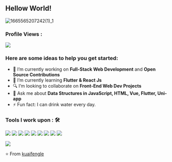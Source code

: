 ## Hellow World!
![1665565207242(1)_1](https://user-images.githubusercontent.com/24524172/195299713-167db248-4572-4243-a544-0ab683424808.png)

 ### Profile Views :<br>
  <img src="https://profile-counter.glitch.me/kuaifengle/count.svg" />

### Here are some ideas to help you get started:

- 🔭 I’m currently working on <strong>Full-Stack Web Development</strong> and <strong>Open Source Contributions</strong>
- 🌱 I’m currently learning <strong>Flutter & React Js</strong>
- 🔍 I’m looking to collaborate on <strong>Front-End Web Dev Projects</strong>
- 💬 Ask me about <strong>Data Structures in JavaScript, HTML, Vue, Flutter, Uni-app</strong>
- ⚡ Fun fact: I can drink water every day.

### Tools I work upon : 🛠
 
<img src="https://img.shields.io/badge/javascript%20-%23323330.svg?&style=for-the-badge&logo=javascript&logoColor=%23F7DF1E">  <img src="https://img.shields.io/badge/html5%20-%23E34F26.svg?&style=for-the-badge&logo=html5&logoColor=white">   <img src="https://img.shields.io/badge/css3%20-%231572B6.svg?&style=for-the-badge&logo=css3&logoColor=white">  <img src="https://img.shields.io/badge/vue%20-%2320232a.svg?&style=for-the-badge&logo=vue&logoColor=%2361DAFB">  <img src="https://img.shields.io/badge/jquery%20-%23563D7C.svg?&style=for-the-badge&logo=jquery&logoColor=white">  <img src="https://img.shields.io/badge/flutter%20-%23563D7C.svg?&style=for-the-badge&logo=flutter&logoColor=white">  <img src="https://img.shields.io/badge/dart%20-%23563D7C.svg?&style=for-the-badge&logo=dart&logoColor=white">  <img src="https://img.shields.io/badge/git%20-%23F05033.svg?&style=for-the-badge&logo=git&logoColor=white"/>  <img src="http://img.shields.io/badge/-VS%20Code-000000?style=for-the-badge&logo=Visual-studio-code&logoColor=blue">

<img src="https://github-readme-stats.vercel.app/api?username=kuaifengle&show_icons=true&title_color=03fc90&icon_color=03fc90&text_color=03fc90&bg_color=002b19">

⭐️ From [kuaifengle](https://github.com/kuaifengle)
